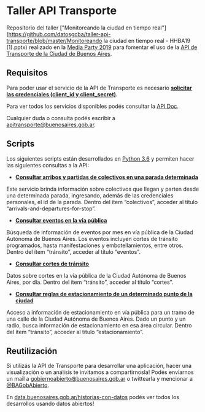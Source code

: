 # Taller API Transporte

Repositorio del taller ["Monitoreando la ciudad en tiempo real"](https://github.com/datosgcba/taller-api-transporte/blob/master/Monitoreando la ciudad en tiempo real - HHBA19 (1).pptx) realizado en la [Media Party 2019](https://mediaparty.info/) para fomentar el uso de la [API de Transporte de la Ciudad de Buenos Aires](https://www.buenosaires.gob.ar/desarrollourbano/transporte/apitransporte).

## Requisitos

Para poder usar el servicio de la API de Transporte es necesario **[solicitar las credenciales (client_id y client_secret)](https://www.buenosaires.gob.ar/form/formulario-de-registro-api-transporte).**

Para ver todos los servicios disponibles podés consultar la [API Doc](https://www.buenosaires.gob.ar/desarrollourbano/transporte/apitransporte/api-doc).

Cualquier duda o consulta podés escribir a [apitransporte@buenosaires.gob.ar](mailto:apitransporte@buenosaires.gob.ar).

## Scripts
Los siguientes scripts están desarrollados en [Python 3.6](https://www.python.org/downloads/release/python-360/) y permiten hacer las siguientes consultas a la API:

* **[Consultar arribos y partidas de colectivos en una parada determinada](https://github.com/datosgcba/taller-api-transporte/blob/master/colectivos-arribos-partidas.ipynb)**

Este servicio brinda información sobre colectivos que llegan y parten desde una determinada parada, ingresando, además de las credenciales personales, el id de la parada. 
Dentro del ítem “colectivos”, acceder al título “arrivals-and-departures-for-stop”.


* **[Consultar eventos en la vía pública](https://github.com/datosgcba/taller-api-transporte/blob/master/eventos.ipynb)**

Búsqueda de información de eventos por mes en vía pública de la Ciudad Autónoma de Buenos Aires. Los eventos incluyen cortes de tránsito programados, hasta manifestaciones y embotellamientos, entre otros. 
Dentro del ítem “tránsito”, acceder al título “eventos”.


* **[Consultar cortes de tránsito](https://github.com/datosgcba/taller-api-transporte/blob/master/cortes.ipynb)**

Datos sobre cortes en la vía pública de la Ciudad Autónoma de Buenos Aires, por día.
Dentro del ítem “tránsito”, acceder al título “cortes”.


* **[Consultar  reglas de estacionamiento de un determinado punto de la ciudad](https://github.com/datosgcba/taller-api-transporte/blob/master/estacionamiento.ipynb)**

Acceso a información de estacionamiento en vía pública para un tramo de una calle de la Ciudad Autónoma de Buenos Aires. Dado un punto y un radio, busca información de estacionamiento en esa área circular.
Dentro del ítem “tránsito”, acceder al título “estacionamiento”.

## Reutilización

Si utilizás la API de Transporte para desarrollar una aplicación, hacer una visualización o un análisis te invitamos a compartirnosla!
Podés enviarnos un mail a [gobiernoabierto@buenosaires.gob.ar](mailto:gobiernoabierto@buenosaires.gob.ar) o twittearla y mencionar a [@BAGobAbierto](https://twitter.com/BAGobAbierto).

En [data.buenosaires.gob.ar/historias-con-datos](https://data.buenosaires.gob.ar/historias-con-datos) podés ver todos los desarrollos usando datos abiertos!

